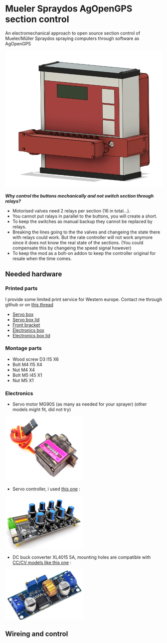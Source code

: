 # Mueler Spraydos AgOpenGPS section control
An electromechanical approach to open source section control of Mueler/Müller Spraydos spraying computers through software as AgOpenGPS

![alt text](/Pictures/Overview1.PNG)

**_Why control the buttons mechanically and not switch section through relays?_**
* Motorised valves need 2 relays per section (16 in total...).
* You cannot put ralays in parallel to the buttons, you will create a short.
* To keep the switches as manual backup they cannot be replaced by relays.
* Breaking the lines going to the the valves and changeing the state there with relays could work. But the rate controller will not work anymore since it does not know the real state of the sections. (You could compensate this by changeing the speed signal however)
* To keep the mod as a bolt-on addon to keep the controller original for resale when the time comes.


## Needed hardware
### Printed parts
I provide some limited print service for Western europe. Contact me through github or on [this thread](https://discourse.agopengps.com/t/printing-service-for-aog-community-western-europe/12823)
* [Servo box](/Printed_parts/ServoBox)
* [Servo box lid](/Printed_parts/ServoBoxlid)
* [Front bracket](/Printed_parts/FrontBracket)
* [Electronics box](/Printed_parts/ElBox)
* [Electronics box lid](/Printed_parts/ElBoxLid)

### Montage parts
* Wood screw D3 l15 X6
* Bolt M4 l15 X4
* Nut M4 X4
* Bolt M5 l45 X1
* Nut M5 X1

### Electronics
* Servo motor MG90S (as many as needed for your sprayer) (other models might fit, did not try)
<img src="/Pictures/Servo.PNG" alt="Your image title" width="250"/>

* Servo controller, i used [this one](https://nl.aliexpress.com/item/1005002120074314.html?spm=a2g0o.order_list.order_list_main.18.141d79d2i53ILI&gatewayAdapt=glo2nld) :
<img src="/Pictures/Servocontroller.PNG" alt="Your image title" width="250"/>

* DC buck converter XL4015 5A, mounting holes are compatible with [CC/CV models like this one](https://nl.aliexpress.com/item/1005002554895443.html?spm=a2g0o.order_list.order_list_main.39.141d79d2i53ILI&gatewayAdapt=glo2nld) :
<img src="/Pictures/DCBuck.PNG" alt="Your image title" width="250"/>

## Wireing and control

